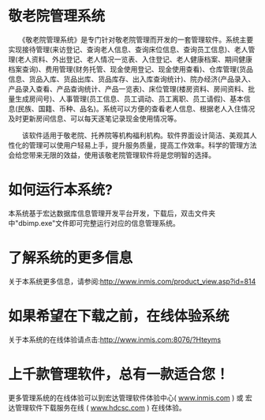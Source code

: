 # 敬老院管理系统

　　《敬老院管理系统》是专门针对敬老院管理而开发的一套管理软件。系统主要实现接待管理(来访登记、查询老人信息、查询床位信息、查询员工信息)、老人管理(老人资料、外出登记、老人情况一览表、入住登记、老人健康档案、期间健康档案查询)、费用管理(财务托管、现金使用登记、现金使用查看)、仓库管理(货品信息、货品入库、货品出库、货品库存、出入库查询统计)、院办经济(产品录入、产品录入查看、产品查询统计、产品一览表)、床位管理(楼房资料、房间资料、批量生成房间号)、人事管理(员工信息、员工调动、员工离职、员工请假)、基本信息(民族、国籍、币种、品名)。系统可以方便的查看老人信息、根据老人入住情况及时更新房间信息、可以每天逐笔记录现金使用情况等。

　　该软件适用于敬老院、托养院等机构福利机构。软件界面设计简洁、美观其人性化的管理可以使用户轻易上手，提升服务质量，提高工作效率。科学的管理方法会给您带来无限的效益，使用该敬老院管理软件将是您明智的选择。

# 如何运行本系统?

本系统基于宏达数据库信息管理开发平台开发，下载后，双击文件夹中"dbimp.exe"文件即可完整运行对应的信息管理系统。

# 了解系统的更多信息

关于本系统更多信息，请参阅:http://www.inmis.com/product_view.asp?id=814

# 如果希望在下载之前，在线体验系统

关于本系统的在线体验请点击:http://www.inmis.com:8076/?Hteyms

# 上千款管理软件，总有一款适合您！

更多管理系统的在线体验可以到宏达管理软件体验中心( www.inmis.com ) 或 宏达管理软件下载服务在线 ( www.hdcsc.com ) 在线体验。

